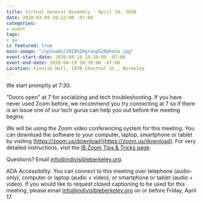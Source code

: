 ```yaml
---
title: Virtual General Assembly - April 19, 2020
date: 2020-03-09 20:22:00 -07:00
categories:
- event
tags:
- ga
is featured: true
main-image: "/uploads/2018%20group%20photo.jpg"
event-start-date: 2020-04-19 19:30:00 -07:00
event-end-date: 2020-04-19 20:30:00 -07:00
Location: Finnish Hall, 1970 Chestnut St., Berkeley
---
```


We start promptly at 7:30.

"Doors open" at 7 for socializing and tech troubleshooting. If you have never used Zoom before, we recommend you try connecting at 7 so if there is an issue one of our tech gurus can help you out before the meeting begins.

We will be using the Zoom video conferencing system for this meeting. You can download the software to your computer, laptop, smartphone or tablet by visiting [https://zoom.us/download](https://zoom.us/download). For very detailed instructions, visit the [IB Zoom Tips & Tricks page](https://docs.google.com/document/d/1l0nC77XppLlZaSN_Sn9AeMpFMLEZG4ED9PfaOLoJuzE/edit).

Questions? Email info@indivisibleberkeley.org.

ADA Accessibility: You can connect to this meeting over telephone (audio-only), computer or laptop (audio + video), or smartphone or tablet (audio + video). If you would like to request closed captioning to be used for this meeting, please email info@indivisibleberkeley.org on or before Friday, April 17.